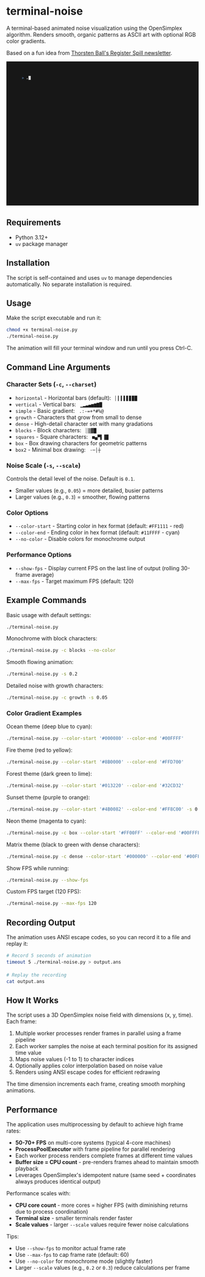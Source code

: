 # terminal-noise

A terminal-based animated noise visualization using the OpenSimplex algorithm. Renders smooth, organic patterns as ASCII art with optional RGB color gradients.

Based on a fun idea from [Thorsten Ball's Register Spill newsletter](https://registerspill.thorstenball.com/p/joy-and-curiosity-46).

![Demo](demo.gif)

## Requirements

- Python 3.12+
- `uv` package manager

## Installation

The script is self-contained and uses `uv` to manage dependencies automatically. No separate installation is required.

## Usage

Make the script executable and run it:

```bash
chmod +x terminal-noise.py
./terminal-noise.py
```

The animation will fill your terminal window and run until you press Ctrl-C.

## Command Line Arguments

### Character Sets (`-c`, `--charset`)

- `horizontal` - Horizontal bars (default): ` ▏▎▍▌▋▊▉█`
- `vertical` - Vertical bars: ` ▁▂▃▄▅▆▇█`
- `simple` - Basic gradient: ` .:-=+*#%@`
- `growth` - Characters that grow from small to dense
- `dense` - High-detail character set with many gradations
- `blocks` - Block characters: ` ░▒▓█`
- `squares` - Square characters: ` ■▄▀▌▐█`
- `box` - Box drawing characters for geometric patterns
- `box2` - Minimal box drawing: ` ·─│┼`

### Noise Scale (`-s`, `--scale`)

Controls the detail level of the noise. Default is `0.1`.

- Smaller values (e.g., `0.05`) = more detailed, busier patterns
- Larger values (e.g., `0.3`) = smoother, flowing patterns

### Color Options

- `--color-start` - Starting color in hex format (default: `#FF1111` - red)
- `--color-end` - Ending color in hex format (default: `#11FFFF` - cyan)
- `--no-color` - Disable colors for monochrome output

### Performance Options

- `--show-fps` - Display current FPS on the last line of output (rolling 30-frame average)
- `--max-fps` - Target maximum FPS (default: 120)

## Example Commands

Basic usage with default settings:
```bash
./terminal-noise.py
```

Monochrome with block characters:
```bash
./terminal-noise.py -c blocks --no-color
```

Smooth flowing animation:
```bash
./terminal-noise.py -s 0.2
```

Detailed noise with growth characters:
```bash
./terminal-noise.py -c growth -s 0.05
```

### Color Gradient Examples

Ocean theme (deep blue to cyan):
```bash
./terminal-noise.py --color-start '#000080' --color-end '#00FFFF'
```

Fire theme (red to yellow):
```bash
./terminal-noise.py --color-start '#8B0000' --color-end '#FFD700'
```

Forest theme (dark green to lime):
```bash
./terminal-noise.py --color-start '#013220' --color-end '#32CD32'
```

Sunset theme (purple to orange):
```bash
./terminal-noise.py --color-start '#4B0082' --color-end '#FF8C00' -s 0.15
```

Neon theme (magenta to cyan):
```bash
./terminal-noise.py -c box --color-start '#FF00FF' --color-end '#00FFFF' -s 0.12
```

Matrix theme (black to green with dense characters):
```bash
./terminal-noise.py -c dense --color-start '#000000' --color-end '#00FF00' -s 0.08
```

Show FPS while running:
```bash
./terminal-noise.py --show-fps
```

Custom FPS target (120 FPS):
```bash
./terminal-noise.py --max-fps 120
```

## Recording Output

The animation uses ANSI escape codes, so you can record it to a file and replay it:

```bash
# Record 5 seconds of animation
timeout 5 ./terminal-noise.py > output.ans

# Replay the recording
cat output.ans
```

## How It Works

The script uses a 3D OpenSimplex noise field with dimensions (x, y, time). Each frame:

1. Multiple worker processes render frames in parallel using a frame pipeline
2. Each worker samples the noise at each terminal position for its assigned time value
3. Maps noise values (-1 to 1) to character indices
4. Optionally applies color interpolation based on noise value
5. Renders using ANSI escape codes for efficient redrawing

The time dimension increments each frame, creating smooth morphing animations.

## Performance

The application uses multiprocessing by default to achieve high frame rates:

- **50-70+ FPS** on multi-core systems (typical 4-core machines)
- **ProcessPoolExecutor** with frame pipeline for parallel rendering
- Each worker process renders complete frames at different time values
- **Buffer size = CPU count** - pre-renders frames ahead to maintain smooth playback
- Leverages OpenSimplex's idempotent nature (same seed + coordinates always produces identical output)

Performance scales with:
- **CPU core count** - more cores = higher FPS (with diminishing returns due to process coordination)
- **Terminal size** - smaller terminals render faster
- **Scale values** - larger `--scale` values require fewer noise calculations

Tips:
- Use `--show-fps` to monitor actual frame rate
- Use `--max-fps` to cap frame rate (default: 60)
- Use `--no-color` for monochrome mode (slightly faster)
- Larger `--scale` values (e.g., `0.2` or `0.3`) reduce calculations per frame
